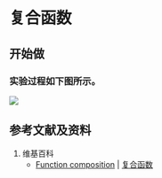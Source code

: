 # 复合函数

## 开始做

### 实验过程如下图所示。

![](/images/函数和极限/初等函数/复合函数/复合函数/1a1.jpg)

## 参考文献及资料

1. 维基百科
	- [Function composition](https://en.wikipedia.org/wiki/Function_composition) | [复合函数](https://zh.wikipedia.org/wiki/复合函数) 
